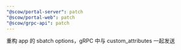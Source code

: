```yaml
---
"@scow/portal-server": patch
"@scow/portal-web": patch
"@scow/grpc-api": patch
---
```


重构 app 的 sbatch options，gRPC 中与 custom_attributes 一起发送

